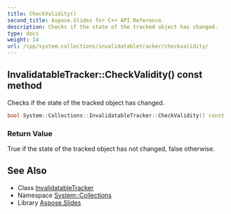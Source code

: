 ```yaml
---
title: CheckValidity()
second_title: Aspose.Slides for C++ API Reference
description: Checks if the state of the tracked object has changed.
type: docs
weight: 14
url: /cpp/system.collections/invalidatabletracker/checkvalidity/
---
```

## InvalidatableTracker::CheckValidity() const method


Checks if the state of the tracked object has changed.

```cpp
bool System::Collections::InvalidatableTracker::CheckValidity() const
```


### Return Value

True if the state of the tracked object has not changed, false otherwise.

## See Also

* Class [InvalidatableTracker](./)
* Namespace [System::Collections](../)
* Library [Aspose.Slides](../../)